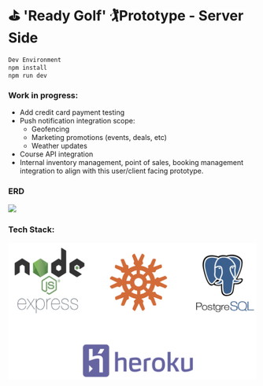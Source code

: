 # ⛳️ 'Ready Golf' 🏌️‍ Prototype - Server Side

```
Dev Environment
npm install
npm run dev
```

### Work in progress:

- Add credit card payment testing
- Push notification integration scope:
  - Geofencing
  - Marketing promotions (events, deals, etc)
  - Weather updates
- Course API integration
- Internal inventory management, point of sales, booking management integration to align with this user/client facing prototype.

### ERD

![](https://camo.githubusercontent.com/c5d290d78daa33a6972a7a0db3a9525e805c7a80/68747470733a2f2f7777772e6c7563696463686172742e636f6d2f7075626c69635365676d656e74732f766965772f35363634353038372d303032342d343234612d396266362d6566663831326139626665342f696d6167652e706e67)

### Tech Stack:

![](./tech.png)
